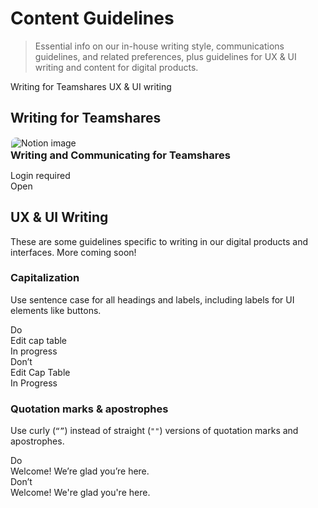 # Content Guidelines

> Essential info on our in-house writing style, communications guidelines, and related preferences, plus guidelines for UX & UI writing and content for digital products.

<sl-tab-group>
  <sl-tab slot="nav" panel="writing-for-teamshares">Writing for Teamshares</sl-tab>
  <sl-tab slot="nav" panel="ui-writing">UX & UI writing</sl-tab>

  <sl-tab-panel name="writing-for-teamshares">
    <div class="panel-content">
    <h2>Writing for Teamshares</h2>
    <div class="grid-cards-2-col">
    <sl-card class="small-footer">
      <img
      slot="image"
      src="/teamshares/images/notion-links.svg"
      alt="Notion image"
      style="margin: 1px; border-radius: 8px 8px 0 0;"
      />
     <h3 style="margin: 0; display: flex; align-items: flex-start;">Writing and Communicating for Teamshares<sl-icon name="lock-closed" style="margin-left: .5em; color: #2e333c;"></sl-icon></h3>
       <p class="ts-body-2 ts-text-subdued" style="margin-bottom: 0;">Login required</p>
      <div slot="footer" style="margin: 0; padding: 0;">
        <sl-button
          variant="text"
          href="https://www.notion.so/teamshares/Writing-and-Communicating-for-Teamshares-599d6c1c65474306aee5b69d0734d8ec?pvs=4"
          target="_blank">
           Open
           <sl-icon slot="suffix" name="arrow-top-right-on-square"></sl-icon>
        </sl-button>
      </div>
    </sl-card>
    </div>
    </div>
  </sl-tab-panel>

  <sl-tab-panel name="ui-writing">
    <div class="panel-content">
    <h2>UX & UI Writing</h2>
    <p>These are some guidelines specific to writing in our digital products and interfaces. More coming soon!</p>
    <h3>Capitalization</h3>
    <p>Use sentence case for all headings and labels, including labels for UI elements like buttons.</p>
    <div class="grid-cards-2-col">
      <sl-alert class="do-dont" variant="success" open>
        <sl-icon slot="icon" name="check-circle-solid"></sl-icon>
        <div class="ts-heading-8">Do</div>
        <div><sl-button>Edit cap table</sl-button></div>
        <div><sl-tag>In progress</sl-tag></div>
      </sl-alert>
      <sl-alert class="do-dont" variant="danger" open>
        <sl-icon slot="icon" name="x-circle-solid"></sl-icon>
        <div class="ts-heading-8">Don’t</div>
        <div><sl-button>Edit Cap Table</sl-button></div>
        <div><sl-tag>In Progress</sl-tag></div>
      </sl-alert>
    </div>
    <sl-divider style="--spacing: 3rem;"></sl-divider>
    <h3>Quotation marks & apostrophes</h3>
    <p>Use curly (<code>“”</code>) instead of straight (<code>""</code>) versions of quotation marks and apostrophes.</p>
    <div class="grid-cards-2-col">
      <sl-alert class="do-dont" variant="success" open>
        <sl-icon slot="icon" name="check-circle-solid"></sl-icon>
        <div class="ts-heading-8">Do</div>
        <div class="ts-body-large">Welcome! We’re glad you’re here.</div>
      </sl-alert>
      <sl-alert class="do-dont" variant="danger" open>
        <sl-icon slot="icon" name="x-circle-solid"></sl-icon>
        <div class="ts-heading-8">Don’t</div>
        <div class="ts-body-large">Welcome! We're glad you're here.</div>
      </sl-alert>
    </div>
    </div>
  </sl-tab-panel>

</sl-tab-group>
